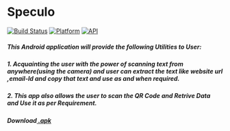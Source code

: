 # Speculo
[![Build Status](https://travis-ci.org/rob729/Speculo.svg?branch=master)](https://travis-ci.org/rob729/Speculo)
[![Platform](https://img.shields.io/badge/platform-android-blue.svg)](http://developer.android.com/index.html)
[![API](https://img.shields.io/badge/API-20%2B-blue.svg?style=flat)](https://android-arsenal.com/api?level=20)

##### This Android application will provide the following Utilities to User:
##### 1. Acquainting the user with the power of scanning text from anywhere(using the camera) and user can extract the text like website url ,email-Id and copy that text and use as and when required.
##### 2. This app also allows the user to scan the QR Code and Retrive Data and Use it as per Requirement.   

##### Download[ .apk](https://drive.google.com/open?id=1-lawdaTrGwMC_q4xbn8qlvPV-NcvVHWz)
